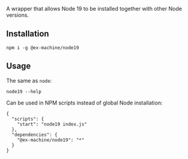 A wrapper that allows Node 19 to be installed together with other Node versions.

## Installation

```
npm i -g @ex-machine/node19
```

## Usage

The same as `node`:
```
node19 --help
```

Can be used in NPM scripts instead of global Node installation:

```
{
  "scripts": {
    "start": "node19 index.js"
  },
  "dependencies": {
    "@ex-machine/node19": "*"
  }
}
```

